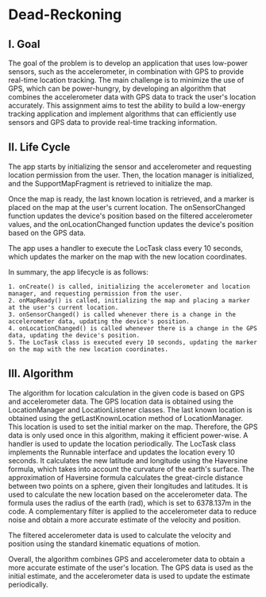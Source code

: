 # Dead-Reckoning
## I. Goal
The goal of the problem is to develop an application that uses low-power sensors, such as the accelerometer, 
in combination with GPS to provide real-time location tracking. The main challenge is to minimize the use of GPS, which can be power-hungry, 
by developing an algorithm that combines the accelerometer data with GPS data to track the user's location accurately. 
This assignment aims to test the ability to build a low-energy tracking application and implement algorithms that can 
efficiently use sensors and GPS data to provide real-time tracking information.

## II. Life Cycle
The app starts by initializing the sensor and accelerometer and requesting location permission from the user. 
Then, the location manager is initialized, and the SupportMapFragment is retrieved to initialize the map.

Once the map is ready, the last known location is retrieved, and a marker is placed on the map at the user's current location. 
The onSensorChanged function updates the device's position based on the filtered accelerometer values, and the onLocationChanged 
function updates the device's position based on the GPS data.

The app uses a handler to execute the LocTask class every 10 seconds, which updates the marker on the map with the new location coordinates.

In summary, the app lifecycle is as follows:

    1. onCreate() is called, initializing the accelerometer and location manager, and requesting permission from the user.
    2. onMapReady() is called, initializing the map and placing a marker at the user's current location.
    3. onSensorChanged() is called whenever there is a change in the accelerometer data, updating the device's position.
    4. onLocationChanged() is called whenever there is a change in the GPS data, updating the device's position.
    5. The LocTask class is executed every 10 seconds, updating the marker on the map with the new location coordinates.

## III. Algorithm
The algorithm for location calculation in the given code is based on GPS and accelerometer data.
The GPS location data is obtained using the LocationManager and LocationListener classes. 
The last known location is obtained using the getLastKnownLocation method of LocationManager. 
This location is used to set the initial marker on the map. Therefore, the GPS data is only used once in this algorithm, making it efficient power-wise.
A handler is used to update the location periodically. The LocTask class implements the Runnable interface and updates the location every 10 seconds. 
It calculates the new latitude and longitude using the Haversine formula, which takes into account the curvature of the earth's surface. 
The approximation of Haversine formula calculates the great-circle distance between two points on a sphere, given their longitudes and latitudes. 
It is used to calculate the new location based on the accelerometer data. The formula uses the radius of the earth (rad), which is set to 6378.137m 
in the code. A complementary filter is applied to the accelerometer data to reduce noise and obtain a more accurate estimate of the velocity and position.

The filtered accelerometer data is used to calculate the velocity and position using the standard kinematic equations of motion.

Overall, the algorithm combines GPS and accelerometer data to obtain a more accurate estimate of the user's location. The GPS data is used as the initial estimate, and the accelerometer data is used to update the estimate periodically.
